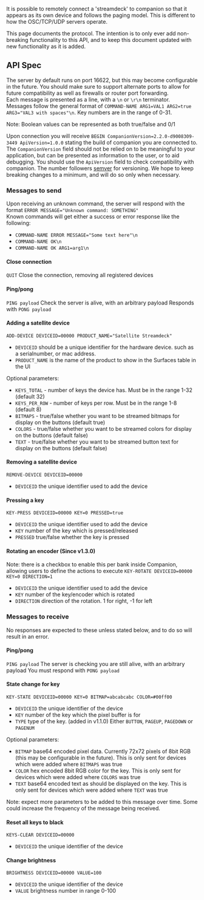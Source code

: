 It is possible to remotely connect a 'streamdeck' to companion so that it appears as its own device and follows the paging model. This is different to how the OSC/TCP/UDP servers operate.

This page documents the protocol. The intention is to only ever add non-breaking functionality to this API, and to keep this document updated with new functionality as it is added.

## API Spec

The server by default runs on port 16622, but this may become configurable in the future. You should make sure to support alternate ports to allow for future compatibility as well as firewalls or router port forwarding.  
Each message is presented as a line, with a `\n` or `\r\n` terminator.  
Messages follow the general format of `COMMAND-NAME ARG1=VAL1 ARG2=true ARG3="VAL3 with spaces"\n`. 
Key numbers are in the range of 0-31.  

Note: Boolean values can be represented as both true/false and 0/1

Upon connection you will receive `BEGIN CompanionVersion=2.2.0-d9008309-3449 ApiVersion=1.0.0` stating the build of companion you are connected to. The `CompanionVersion` field should not be relied on to be meaningful to your application, but can be presented as information to the user, or to aid debugging. You should use the `ApiVersion` field to check compatibility with companion. The number followers [semver](https://semver.org/) for versioning. We hope to keep breaking changes to a minimum, and will do so only when necessary. 

### Messages to send
Upon receiving an unknown command, the server will respond with the format `ERROR MESSAGE="Unknown command: SOMETHING"`  
Known commands will get either a success or error response like the following:
* `COMMAND-NAME ERROR MESSAGE="Some text here"\n`
* `COMMAND-NAME OK\n`
* `COMMAND-NAME OK ARG1=arg1\n`

#### Close connection
`QUIT`
Close the connection, removing all registered devices

#### Ping/pong
`PING payload`
Check the server is alive, with an arbitrary payload
Responds with `PONG payload`

#### Adding a satellite device
`ADD-DEVICE DEVICEID=00000 PRODUCT_NAME="Satellite Streamdeck"`
* `DEVICEID` should be a unique identifier for the hardware device. such as a serialnumber, or mac address.
* `PRODUCT_NAME` is the name of the product to show in the Surfaces table in the UI

Optional parameters:
* `KEYS_TOTAL` - number of keys the device has. Must be in the range 1-32 (default 32)
* `KEYS_PER_ROW` - number of keys per row. Must be in the range 1-8 (default 8)
* `BITMAPS` - true/false whether you want to be streamed bitmaps for display on the buttons (default true)
* `COLORS` - true/false whether you want to be streamed colors for display on the buttons (default false)
* `TEXT` - true/false whether you want to be streamed button text for display on the buttons (default false)

#### Removing a satellite device
`REMOVE-DEVICE DEVICEID=00000`
* `DEVICEID` the unique identifier used to add the device

#### Pressing a key
`KEY-PRESS DEVICEID=00000 KEY=0 PRESSED=true`
* `DEVICEID` the unique identifier used to add the device
* `KEY` number of the key which is pressed/released
* `PRESSED` true/false whether the key is pressed

#### Rotating an encoder (Since v1.3.0)
Note: there is a checkbox to enable this per bank inside Companion, allowing users to define the actions to execute
`KEY-ROTATE DEVICEID=00000 KEY=0 DIRECTION=1`
* `DEVICEID` the unique identifier used to add the device
* `KEY` number of the key/encoder which is rotated
* `DIRECTION` direction of the rotation. 1 for right, -1 for left

### Messages to receive
No responses are expected to these unless stated below, and to do so will result in an error.

#### Ping/pong
`PING payload`
The server is checking you are still alive, with an arbitrary payload
You must respond with `PONG payload`

#### State change for key
`KEY-STATE DEVICEID=00000 KEY=0 BITMAP=abcabcabc COLOR=#00ff00`
* `DEVICEID` the unique identifier of the device
* `KEY` number of the key which the pixel buffer is for
* `TYPE` type of the key. (added in v1.1.0) Either `BUTTON`, `PAGEUP`, `PAGEDOWN` or `PAGENUM`

Optional parameters:
* `BITMAP` base64 encoded pixel data. Currently 72x72 pixels of 8bit RGB (this may be configurable in the future). This is only sent for devices which were added where `BITMAPS` was true
* `COLOR` hex encoded 8bit RGB color for the key. This is only sent for devices which were added where `COLORS` was true
* `TEXT` base64 encoded text as should be displayed on the key. This is only sent for devices which were added where `TEXT` was true

Note: expect more parameters to be added to this message over time. Some could increase the frequency of the message being received.

#### Reset all keys to black
`KEYS-CLEAR DEVICEID=00000`
* `DEVICEID` the unique identifier of the device

#### Change brightness
`BRIGHTNESS DEVICEID=00000 VALUE=100`
* `DEVICEID` the unique identifier of the device
* `VALUE` brightness number in range 0-100

